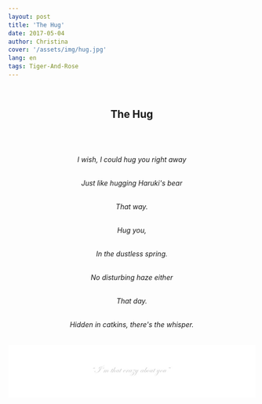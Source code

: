 ```yaml
---
layout: post
title: 'The Hug' 
date: 2017-05-04
author: Christina
cover: '/assets/img/hug.jpg'
lang: en
tags: Tiger-And-Rose
---
```

<br>
<h2 style="text-align:center">The Hug</h2><br>
<h6 style="text-align:center">
<br>
I wish, I could hug you right away<br><br>


Just like hugging Haruki's bear<br><br>

That way.<br><br>

Hug you,<br><br>

In the dustless spring.<br><br>

No disturbing haze either<br><br>

That day.<br><br>

Hidden in catkins, there's the whisper.</h6>


![](/assets/img/143.jpg)

